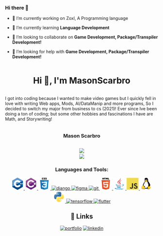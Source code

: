 ### Hi there 👋


<!--**MasonScarbro/MasonScarbro** is a ✨ _special_ ✨ repository because its `README.md` (this file) appears on your GitHub profile. -->



<p align="center"> </p>

- 🔭 I’m currently working on Zoxl, A Programming language

- 🌱 I’m currently learning **Language Development**

- 👯 I’m looking to collaborate on **Game Development, Package/Transpiler Development!**

- 🤝 I’m looking for help with **Game Development, Package/Transpiler Development!**


<div style="display: flex; flex-direction: column; align-items: center;">
    <h1 align="center">Hi 👋, I'm MasonScarbro</h1>
    <p>
        I got into coding because I wanted to make video games but I quickly fell in love with writing Web apps, Mods, AI/DataManip and more programs, So I decided to switch my major from business to cs (2021)! Ever since Ive been doing a ton of coding; but some other hobbies and fascinations I have are Math, and Storywriting!
    </p>
    <h3 align="center">Mason Scarbro</h3>
</div>
  
<p align="center">
</p>

<div align="center">
  <img src="https://readme-github-stats.vercel.app/api?username=MasonScarbro&theme=synthwave&show_icons=true&count_private=true&title_color=257076&icon_color=257076&show_owner=true"/>
</div>
<div align="center">
  <a href="https://github.com/MasonScarbro">
    <img src="https://github-readme-stats.vercel.app/api/top-langs/?username=MasonScarbro&layout=donut-vertical&theme=synthwave&langs_count=8&hide=html,yaml&show_icons=true">
  </a>
</div>

<h3 align="center">Languages and Tools:</h3>
<p align="center"> <a href="https://www.w3schools.com/cpp/" target="_blank" rel="noreferrer"> <img src="https://raw.githubusercontent.com/devicons/devicon/master/icons/cplusplus/cplusplus-original.svg" alt="cplusplus" width="40" height="40"/> </a> <a href="https://www.w3schools.com/cs/" target="_blank" rel="noreferrer"> <img src="https://raw.githubusercontent.com/devicons/devicon/master/icons/csharp/csharp-original.svg" alt="csharp" width="40" height="40"/> </a> <a href="https://www.w3schools.com/css/" target="_blank" rel="noreferrer"> <img src="https://raw.githubusercontent.com/devicons/devicon/master/icons/css3/css3-original-wordmark.svg" alt="css3" width="40" height="40"/> </a> <a href="https://www.djangoproject.com/" target="_blank" rel="noreferrer"> <img src="https://cdn.worldvectorlogo.com/logos/django.svg" alt="django" width="40" height="40"/> </a> <a href="https://www.figma.com/" target="_blank" rel="noreferrer"> <img src="https://www.vectorlogo.zone/logos/figma/figma-icon.svg" alt="figma" width="40" height="40"/> </a> <a href="https://git-scm.com/" target="_blank" rel="noreferrer"> <img src="https://www.vectorlogo.zone/logos/git-scm/git-scm-icon.svg" alt="git" width="40" height="40"/> </a> <a href="https://www.w3.org/html/" target="_blank" rel="noreferrer"> <img src="https://raw.githubusercontent.com/devicons/devicon/master/icons/html5/html5-original-wordmark.svg" alt="html5" width="40" height="40"/> </a> <a href="https://www.java.com" target="_blank" rel="noreferrer"> <img src="https://raw.githubusercontent.com/devicons/devicon/master/icons/java/java-original.svg" alt="java" width="40" height="40"/> </a> <a href="https://developer.mozilla.org/en-US/docs/Web/JavaScript" target="_blank" rel="noreferrer"> <img src="https://raw.githubusercontent.com/devicons/devicon/master/icons/javascript/javascript-original.svg" alt="javascript" width="40" height="40"/> </a> <a href="https://www.linux.org/" target="_blank" rel="noreferrer"> <img src="https://raw.githubusercontent.com/devicons/devicon/master/icons/linux/linux-original.svg" alt="linux" width="40" height="40"/> </a> <a href="https://www.python.org" target="_blank" rel="noreferrer"> <img src="https://raw.githubusercontent.com/devicons/devicon/master/icons/python/python-original.svg" alt="python" width="40" height="40"/> </a> <a href="https://www.tensorflow.org" target="_blank" rel="noreferrer"> <img src="https://www.vectorlogo.zone/logos/tensorflow/tensorflow-icon.svg" alt="tensorflow" width="40" height="40"/> </a> <a href="https://flutter.dev" target="_blank" rel="noreferrer"> <img src="https://www.vectorlogo.zone/logos/flutterio/flutterio-icon.svg" alt="flutter" width="40" height="40"/> </a></p>



</div>

<div align="center">
   
## 🔗 Links
<a href="">[![portfolio](https://img.shields.io/badge/my_portfolio-000?style=for-the-badge&logo=ko-fi&logoColor=white)](https://masonscarbro.github.io/PersonalWebsiteME/)</a>
<a href="">[![linkedin](https://img.shields.io/badge/linkedin-0A66C2?style=for-the-badge&logo=linkedin&logoColor=white)](https://www.linkedin.com/in/mason-scarbro-127932259)</a>

</div>

